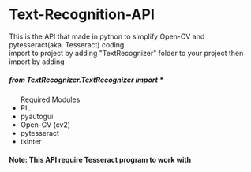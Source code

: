 # Text-Recognition-API
This is the API that made in python to simplify Open-CV and pytesseract(aka. Tesseract) coding.<br>
import to project by adding "TextRecognizer" folder to your project then import by adding
<h5>from TextRecognizer.TextRecognizer import *</h5>

</ul>
<ul>Required Modules
<li>PIL</li>
<li>pyautogui</li>
<li>Open-CV (cv2)</li>
<li>pytesseract</li>
<li>tkinter</li>
</ul>

<h4>Note: This API require Tesseract program to work with</h4>
